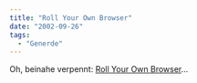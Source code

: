 ```yaml
---
title: "Roll Your Own Browser"
date: "2002-09-26"
tags:
  - "Generde"
---
```


Oh, beinahe verpennt: [Roll Your Own Browser](http://www.oreillynet.com/pub/a/mozilla/2002/09/24/mozilla_custom.html?page=1 "O'Reilly Network [english]")…
